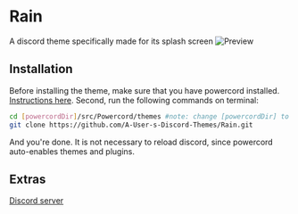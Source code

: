 # Rain
A discord theme specifically made for its splash screen
![Preview](https://cdn.discordapp.com/attachments/539180316447997974/719038594005598278/ezgif.com-video-to-gif_1.gif)

## Installation
Before installing the theme, make sure that you have powercord installed. [Instructions here](https://powercord.dev/installation).
Second, run the following commands on terminal:
```sh
cd [powercordDir]/src/Powercord/themes #note: change [powercordDir] to the current directory of powercord
git clone https://github.com/A-User-s-Discord-Themes/Rain.git
```
And you're done. It is not necessary to reload discord, since powercord auto-enables themes and plugins.

## Extras
[Discord server](https://discord.gg/jGmSTkk)